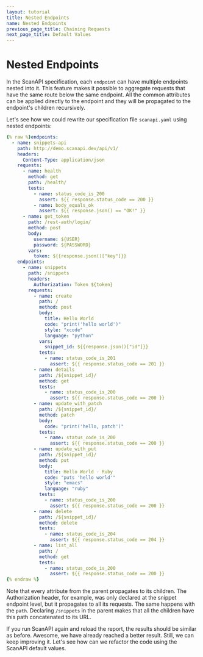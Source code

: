```yaml
---
layout: tutorial
title: Nested Endpoints
name: Nested Endpoints
previous_page_title: Chaining Requests
next_page_title: Default Values
---
```


# Nested Endpoints

In the ScanAPI specification, each `endpoint` can have multiple endpoints nested into it.
This feature makes it possible to aggregate requests that have the same route below the same
endpoint. All the common attributes can be applied directly to the endpoint and they will be
propagated to the endpoint's children recursively.

Let's see how we could rewrite our specification file `scanapi.yaml` using nested endpoints:

```yaml
{% raw %}endpoints:
  - name: snippets-api
    path: http://demo.scanapi.dev/api/v1/
    headers:
      Content-Type: application/json
    requests:
      - name: health
        method: get
        path: /health/
        tests:
          - name: status_code_is_200
            assert: ${{ response.status_code == 200 }}
          - name: body_equals_ok
            assert: ${{ response.json() == "OK!" }}
      - name: get_token
        path: /rest-auth/login/
        method: post
        body:
          username: ${USER}
          password: ${PASSWORD}
        vars:
          token: ${{response.json()["key"]}}
    endpoints:
      - name: snippets
        path: /snippets
        headers:
          Authorization: Token ${token}
        requests:
          - name: create
            path: /
            method: post
            body:
              title: Hello World
              code: "print('hello world')"
              style: "xcode"
              language: "python"
            vars:
              snippet_id: ${{response.json()["id"]}}
            tests:
              - name: status_code_is_201
                assert: ${{ response.status_code == 201 }}
          - name: details
            path: /${snippet_id}/
            method: get
            tests:
              - name: status_code_is_200
                assert: ${{ response.status_code == 200 }}
          - name: update_with_patch
            path: /${snippet_id}/
            method: patch
            body:
              code: "print('hello, patch')"
            tests:
              - name: status_code_is_200
                assert: ${{ response.status_code == 200 }}
          - name: update_with_put
            path: /${snippet_id}/
            method: put
            body:
              title: Hello World - Ruby
              code: "puts 'hello world'"
              style: "emacs"
              language: "ruby"
            tests:
              - name: status_code_is_200
                assert: ${{ response.status_code == 200 }}
          - name: delete
            path: /${snippet_id}/
            method: delete
            tests:
              - name: status_code_is_204
                assert: ${{ response.status_code == 204 }}
          - name: list_all
            path: /
            method: get
            tests:
              - name: status_code_is_200
                assert: ${{ response.status_code == 200 }}
{% endraw %}
```

Note that every attribute from the parent propagates to its children. The Authorization header, for
example, was only declared at the snippet endpoint level, but it propagates to all its requests.
The same happens with the `path`. Declaring `/snippets` in the parent makes that all the children
have this path concatenated to its URL.

If you run ScanAPI again and reload the report, the results should be similar as before. Awesome,
we have already reached a better result. Still, we can keep improving it. Let's see how can we
refactor the code using the ScanAPI default values.
